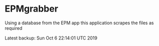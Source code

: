 # EPMgrabber
Using a database from the EPM app this application scrapes the files as required


Latest backup: Sun Oct 6 22:14:01 UTC 2019
